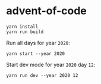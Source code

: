 # advent-of-code

```shell
yarn install
yarn run build
```

Run all days for year `2020`:

```shell
yarn start --year 2020
```

Start dev mode for year `2020` day `12`:

```shell
yarn run dev --year 2020 12
```
